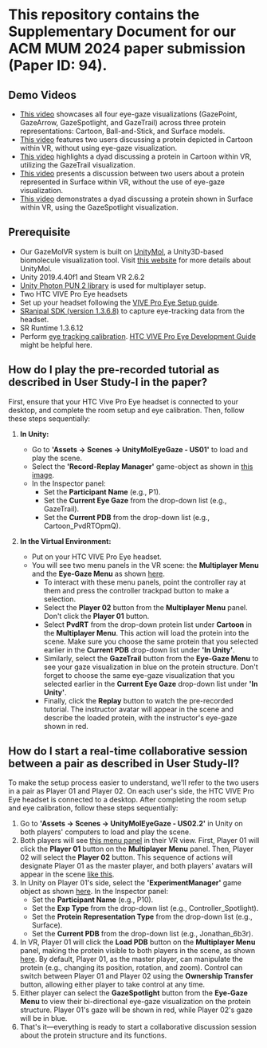# This repository contains the Supplementary Document for our ACM MUM 2024 paper submission (Paper ID: 94).

## Demo Videos
- [This video](https://drive.google.com/file/d/1tvB2JNTf7NDp836TOa4m537KqZpbFzHk/view?usp=sharing) showcases all four eye-gaze visualizations (GazePoint, GazeArrow, GazeSpotlight, and GazeTrail) across three protein representations: Cartoon, Ball-and-Stick, and Surface models.
- [This video](https://drive.google.com/file/d/1QTk8TBnTMXxV2T_bwkqDTmJmv1q5meJN/view?usp=sharing) features two users discussing a protein depicted in Cartoon within VR, without using eye-gaze visualization.
- [This video](https://drive.google.com/file/d/1z-mCjH2qSt0UHXq7wehrnbjavhW3fDHf/view?usp=sharing) highlights a dyad discussing a protein in Cartoon within VR, utilizing the GazeTrail visualization.
- [This video](https://drive.google.com/file/d/1SLQ6mwcj2Ekkw_8GUMyUZ7DRwabr9V7M/view?usp=sharing) presents a discussion between two users about a protein represented in Surface within VR, without the use of eye-gaze visualization.
- [This video](https://drive.google.com/file/d/11lHSG89VQRhU_umH3DkSWtVe9XrxKoGd/view?usp=sharing) demonstrates a dyad discussing a protein shown in Surface within VR, using the GazeSpotlight visualization.


## Prerequisite 
- Our GazeMolVR system is built on [UnityMol](https://github.com/LBT-CNRS/UnityMol-Releases), a Unity3D-based biomolecule visualization tool. Visit [this website](https://unity.mol3d.tech/) for more details about UnityMol.
- Unity 2019.4.40f1 and Steam VR 2.6.2
- [Unity Photon PUN 2 library](https://assetstore.unity.com/packages/tools/network/pun-2-free-119922) is used for multiplayer setup.
- Two HTC VIVE Pro Eye headsets
- Set up your headset following the [VIVE Pro Eye Setup guide](https://business.vive.com/eu/setup/vive-pro/).
- [SRanipal SDK (version 1.3.6.8)](https://developer-express.vive.com/resources/vive-sense/eye-and-facial-tracking-sdk/) to capture eye-tracking data from the headset.
- SR Runtime 1.3.6.12 
- Perform [eye tracking calibration](https://www.vive.com/ca/support/vive-pro-eye/category_howto/calibrating-eye-tracking.html). [HTC VIVE Pro Eye Development Guide](https://developer.tobii.com/xr/develop/xr-sdk/getting-started/vive-pro-eye/#step-3-download-and-import-the-vive-sranipal-sdk) might be helpful here.



## How do I play the pre-recorded tutorial as described in User Study-I in the paper?

First, ensure that your HTC Vive Pro Eye headset is connected to your desktop, and complete the room setup and eye calibration. Then, follow these steps sequentially:  

1. **In Unity:**
   - Go to **'Assets -> Scenes -> UnityMolEyeGaze - US01'** to load and play the scene.   
   - Select the **'Record-Replay Manager'** game-object as shown in [this image](./unity-screenshots/user-study-I-screenshots/user-study-1-setup-desktop.png).
   - In the Inspector panel:
     - Set the **Participant Name** (e.g., P1).
     - Set the **Current Eye Gaze** from the drop-down list (e.g., GazeTrail).
     - Set the **Current PDB** from the drop-down list (e.g., Cartoon_PvdRTOpmQ).

2. **In the Virtual Environment:**
   - Put on your HTC VIVE Pro Eye headset.
   - You will see two menu panels in the VR scene: the **Multiplayer Menu** and the **Eye-Gaze Menu** as shown [here](./unity-screenshots/user-study-I-screenshots/user-study-1-setup-vr-view.png).
     - To interact with these menu panels, point the controller ray at them and press the controller trackpad button to make a selection.
     - Select the **Player 02** button from the **Multiplayer Menu** panel. Don't click the **Player 01** button.
     - Select **PvdRT** from the drop-down protein list under **Cartoon** in the **Multiplayer Menu**. This action will load the protein into the scene. Make sure you choose the same protein that you selected earlier in the **Current PDB** drop-down list under **'In Unity'**.
     - Similarly, select the **GazeTrail** button from the **Eye-Gaze Menu** to see your gaze visualization in blue on the protein structure. Don't forget to choose the same eye-gaze visualization that you selected earlier in the **Current Eye Gaze** drop-down list under **'In Unity'**. 
     - Finally, click the **Replay** button to watch the pre-recorded tutorial. The instructor avatar will appear in the scene and describe the loaded protein, with the instructor's eye-gaze shown in red. 



## How do I start a real-time collaborative session between a pair as described in User Study-II?

To make the setup process easier to understand, we'll refer to the two users in a pair as Player 01 and Player 02. On each user's side, the HTC VIVE Pro Eye headset is connected to a desktop. After completing the room setup and eye calibration, follow these steps sequentially:

1. Go to **'Assets -> Scenes -> UnityMolEyeGaze - US02.2'** in Unity on both players' computers to load and play the scene.
2. Both players will see [this menu panel](./unity-screenshots/user-study-II-screenshots/user-study-II-vr-menu.png) in their VR view. First, Player 01 will click the **Player 01** button on the **Multiplayer Menu** panel. Then, Player 02 will select the **Player 02** button. This sequence of actions will designate Player 01 as the master player, and both players' avatars will appear in the scene [like this](./unity-screenshots/user-study-II-screenshots/user-study-II-both-avatar.png).
3. In Unity on Player 01's side, select the **'ExperimentManager'** game object as shown [here](./unity-screenshots/user-study-II-screenshots/user-study-II-experiment-manager.png). In the Inspector panel:
   - Set the **Participant Name** (e.g., P10).
   - Set the **Exp Type** from the drop-down list (e.g., Controller_Spotlight).
   - Set the **Protein Representation Type** from the drop-down list (e.g., Surface).
   - Set the **Current PDB** from the drop-down list (e.g., Jonathan_6b3r).
4. In VR, Player 01 will click the **Load PDB** button on the **Multiplayer Menu** panel, making the protein visible to both players in the scene, as shown [here](./unity-screenshots/user-study-II-screenshots/user-study-II-both-avatar-protein-surface.png). By default, Player 01, as the master player, can manipulate the protein (e.g., changing its position, rotation, and zoom). Control can switch between Player 01 and Player 02 using the **Ownership Transfer** button, allowing either player to take control at any time.
5. Either player can select the **GazeSpotlight** button from the **Eye-Gaze Menu** to view their bi-directional eye-gaze visualization on the protein structure. Player 01's gaze will be shown in red, while Player 02's gaze will be in blue.
6. That's it—everything is ready to start a collaborative discussion session about the protein structure and its functions.








